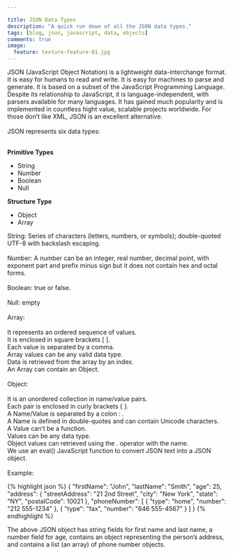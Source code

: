```yaml
---

title: JSON Data Types
description: "A quick run down of all the JSON data types."
tags: [blog, json, javascript, data, objects]
comments: true
image:
  feature: texture-feature-01.jpg
---
```


JSON (JavaScript Object Notation) is a lightweight data-interchange format. It is easy for humans to read and write. It is easy for machines to parse and generate. It is based on a subset of the JavaScript Programming Language.  Despite its relationship to JavaScript, it is language-independent, with parsers available for many languages. It has gained much popularity and is implemented in countless hight value, scalable projects worldwide. For those don’t like XML, JSON is an excellent alternative.<br><br>
JSON represents six data types:<br><br>

**Primitive Types**

* String
* Number
* Boolean
* Null

**Structure Type**

* Object
* Array

String: Series of characters (letters, numbers, or symbols); double-quoted UTF-8 with backslash escaping.<br><br>
Number: A number can be an integer, real number, decimal point, with exponent part and prefix minus sign but it does not contain hex and octal forms.<br><br>
Boolean: true or false.<br><br>
Null: empty<br><br>
Array:<br><br>
It represents an ordered sequence of values.  
It is enclosed in square brackets [ ].  
Each value is separated by a comma.  
Array values can be any valid data type.  
Data is retrieved from the array by an index.  
An Array can contain an Object.<br><br>
Object:<br><br>
It is an unordered collection in name/value pairs.  
Each pair is enclosed in curly brackets { }.  
A Name/Value is separated by a colon : .  
A Name is defined in double-quotes and can contain Unicode characters.  
A Value can’t be a function.  
Values can be any data type.  
Object values can retrieved using the . operator with the name.  
We use an eval() JavaScript function to convert JSON text into a JSON object.<br><br>
Example:

{% highlight json %}
{
    "firstName": "John",
    "lastName": "Smith",
    "age": 25,
    "address": {
        "streetAddress": "21 2nd Street",
        "city": "New York",
        "state": "NY",
        "postalCode": 10021
    },
    "phoneNumber": [
        {
            "type": "home",
            "number": "212 555-1234"
        },
        {
            "type": "fax",
            "number": "646 555-4567"
        }
    ]
}
{% endhighlight %}

The above JSON object has string fields for first name and last name, a number field for age, contains an object representing the person’s address, and contains a list (an array) of phone number objects.